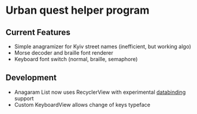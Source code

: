# Urban quest helper program

## Current Features

* Simple anagramizer for Kyiv street names (inefficient, but working algo)
* Morse decoder and braille font renderer
* Keyboard font switch (normal, braille, semaphore)

## Development

* Anagaram List now uses RecyclerView with experimental [databinding](https://developer.android.com/tools/data-binding/guide.html) support
* Custom KeyboardView allows change of keys typeface